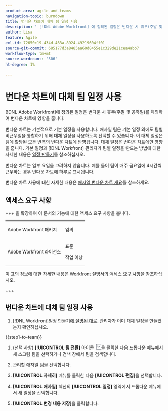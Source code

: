 ```yaml
---
product-area: agile-and-teams
navigation-topic: burndown
title: 번다운 차트에 대체 팀 일정 사용
description: ' [!DNL Adobe Workfront] 에 정의된 일정은 번다운 시 휴무(주말 및 공휴일)를 제외하여 번다운 차트에 영향을 줍니다.'
author: Lisa
feature: Agile
exl-id: 72650c19-434d-463a-8924-49219604ff01
source-git-commit: 685177d3a8485aa60d8455e1c329de21cea4abb7
workflow-type: tm+mt
source-wordcount: '306'
ht-degree: 1%

---
```


# 번다운 차트에 대체 팀 일정 사용

[!DNL Adobe Workfront]에 정의된 일정은 번다운 시 휴무(주말 및 공휴일)를 제외하여 번다운 차트에 영향을 줍니다.

번다운 차트는 기본적으로 기본 일정을 사용합니다. 애자일 팀은 기본 일정 외에도 팀별 비근무일을 통합하기 위해 대체 일정을 사용하도록 선택할 수 있습니다. 이 대체 일정은 팀에 할당된 모든 반복의 번다운 차트에 반영됩니다. 대체 일정은 번다운 차트에만 영향을 줍니다. 기본 일정과 [!DNL Workfront] 관리자가 팀별 일정을 만드는 방법에 대한 자세한 내용은 [일정 만들기](../../../administration-and-setup/set-up-workfront/configure-timesheets-schedules/create-schedules.md)를 참조하십시오.

번다운 차트는 일부 요일을 고려하지 않습니다. 예를 들어 팀이 매주 금요일에 4시간씩 근무하는 경우 번다운 차트에 하루로 표시됩니다.

번다운 차트 사용에 대한 자세한 내용은 [애자일 번다운 차트 개요](../../../agile/use-scrum-in-an-agile-team/burndown/burndown-chart-overview.md)를 참조하세요.

## 액세스 요구 사항

+++ 을 확장하여 이 문서의 기능에 대한 액세스 요구 사항을 봅니다.

<table style="table-layout:auto"> 
 <col> 
 </col> 
 <col> 
 </col> 
 <tbody> 
  <tr> 
   <td role="rowheader">Adobe Workfront 패키지</td> 
   <td> <p>임의</p> </td> 
  </tr> 
  <tr> 
   <td role="rowheader">Adobe Workfront 라이선스</td> 
   <td> <p>표준</p> 
   <p>작업 이상</p> </td> 
  </tr>
 </tbody> 
</table>

이 표의 정보에 대한 자세한 내용은 [Workfront 설명서의 액세스 요구 사항](/help/quicksilver/administration-and-setup/add-users/access-levels-and-object-permissions/access-level-requirements-in-documentation.md)을 참조하십시오.

+++

## 번다운 차트에 대체 팀 일정 사용

1. [!DNL Workfront]일정 만들기[에 설명된 대로 &#x200B;](../../../administration-and-setup/set-up-workfront/configure-timesheets-schedules/create-schedules.md) 관리자가 이미 대체 일정을 만들었는지 확인하십시오.

{{step1-to-team}}

1. (선택 사항) **[!UICONTROL 팀 전환]** 아이콘 ![팀 전환 아이콘](assets/switch-team-icon.png)을 클릭한 다음 드롭다운 메뉴에서 새 스크럼 팀을 선택하거나 검색 창에서 팀을 검색합니다.

1. 관리할 애자일 팀을 선택합니다.
1. **[!UICONTROL 자세히]** 메뉴를 클릭한 다음 **[!UICONTROL 편집]**&#x200B;을 선택합니다.

1. **[!UICONTROL 애자일]** 섹션의 **[!UICONTROL 일정]** 영역에서 드롭다운 메뉴에서 새 일정을 선택합니다.

1. **[!UICONTROL 변경 내용 저장]**&#x200B;을 클릭합니다.

